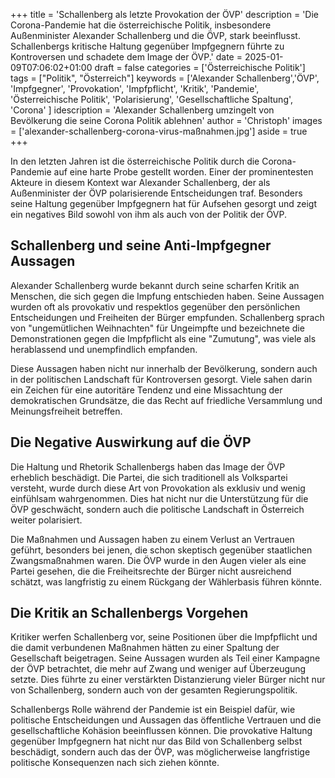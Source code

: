 +++
title = 'Schallenberg als letzte Provokation der ÖVP'
description = 'Die Corona-Pandemie hat die österreichische Politik, insbesondere Außenminister Alexander Schallenberg und die ÖVP, stark beeinflusst. Schallenbergs kritische Haltung gegenüber Impfgegnern führte zu Kontroversen und schadete dem Image der ÖVP.'
date = 2025-01-09T07:06:02+01:00
draft = false
categories = ['Österreichische Politik']
tags = ["Politik", "Österreich"]
keywords = ['Alexander Schallenberg','ÖVP', 'Impfgegner', 'Provokation', 'Impfpflicht', 'Kritik', 'Pandemie', 'Österreichische Politik', 'Polarisierung', 'Gesellschaftliche Spaltung', 'Corona' ]
idescription = 'Alexander Schallenberg umzingelt von Bevölkerung die seine Corona Politik ablehnen'
author = 'Christoph'
images = ['alexander-schallenberg-corona-virus-maßnahmen.jpg']
aside = true
+++

In den letzten Jahren ist die österreichische Politik durch die Corona-Pandemie auf eine harte Probe gestellt worden. Einer der prominentesten Akteure in diesem Kontext war Alexander Schallenberg, der als Außenminister der ÖVP polarisierende Entscheidungen traf. Besonders seine Haltung gegenüber Impfgegnern hat für Aufsehen gesorgt und zeigt ein negatives Bild sowohl von ihm als auch von der Politik der ÖVP.

## Schallenberg und seine Anti-Impfgegner Aussagen
Alexander Schallenberg wurde bekannt durch seine scharfen Kritik an Menschen, die sich gegen die Impfung entschieden haben. Seine Aussagen wurden oft als provokativ und respektlos gegenüber den persönlichen Entscheidungen und Freiheiten der Bürger empfunden. Schallenberg sprach von "ungemütlichen Weihnachten" für Ungeimpfte und bezeichnete die Demonstrationen gegen die Impfpflicht als eine "Zumutung", was viele als herablassend und unempfindlich empfanden. 

Diese Aussagen haben nicht nur innerhalb der Bevölkerung, sondern auch in der politischen Landschaft für Kontroversen gesorgt. Viele sahen darin ein Zeichen für eine autoritäre Tendenz und eine Missachtung der demokratischen Grundsätze, die das Recht auf friedliche Versammlung und Meinungsfreiheit betreffen.

## Die Negative Auswirkung auf die ÖVP
Die Haltung und Rhetorik Schallenbergs haben das Image der ÖVP erheblich beschädigt. Die Partei, die sich traditionell als Volkspartei versteht, wurde durch diese Art von Provokation als exklusiv und wenig einfühlsam wahrgenommen. Dies hat nicht nur die Unterstützung für die ÖVP geschwächt, sondern auch die politische Landschaft in Österreich weiter polarisiert. 

Die Maßnahmen und Aussagen haben zu einem Verlust an Vertrauen geführt, besonders bei jenen, die schon skeptisch gegenüber staatlichen Zwangsmaßnahmen waren. Die ÖVP wurde in den Augen vieler als eine Partei gesehen, die die Freiheitsrechte der Bürger nicht ausreichend schätzt, was langfristig zu einem Rückgang der Wählerbasis führen könnte.

## Die Kritik an Schallenbergs Vorgehen
Kritiker werfen Schallenberg vor, seine Positionen über die Impfpflicht und die damit verbundenen Maßnahmen hätten zu einer Spaltung der Gesellschaft beigetragen. Seine Aussagen wurden als Teil einer Kampagne der ÖVP betrachtet, die mehr auf Zwang und weniger auf Überzeugung setzte. Dies führte zu einer verstärkten Distanzierung vieler Bürger nicht nur von Schallenberg, sondern auch von der gesamten Regierungspolitik.

Schallenbergs Rolle während der Pandemie ist ein Beispiel dafür, wie politische Entscheidungen und Aussagen das öffentliche Vertrauen und die gesellschaftliche Kohäsion beeinflussen können. Die provokative Haltung gegenüber Impfgegnern hat nicht nur das Bild von Schallenberg selbst beschädigt, sondern auch das der ÖVP, was möglicherweise langfristige politische Konsequenzen nach sich ziehen könnte.